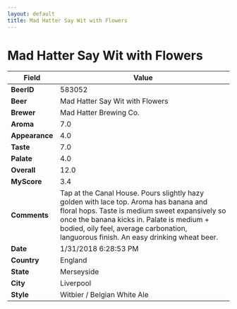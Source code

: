 ```yaml
---
layout: default
title: Mad Hatter Say Wit with Flowers
---
```


# Mad Hatter Say Wit with Flowers

| Field         | Value     |
|---------------|-----------|
| **BeerID** | 583052 |
| **Beer** | Mad Hatter Say Wit with Flowers |
| **Brewer** | Mad Hatter Brewing Co. |
| **Aroma** | 7.0 |
| **Appearance** | 4.0 |
| **Taste** | 7.0 |
| **Palate** | 4.0 |
| **Overall** | 12.0 |
| **MyScore** | 3.4 |
| **Comments** | Tap at the Canal House. Pours slightly hazy golden with lace top. Aroma has banana and floral hops. Taste is medium sweet expansively so once the banana kicks in. Palate is medium + bodied, oily feel, average carbonation, languorous finish. An easy drinking wheat beer. |
| **Date** | 1/31/2018 6:28:53 PM |
| **Country** | England |
| **State** | Merseyside |
| **City** | Liverpool |
| **Style** | Witbier / Belgian White Ale |
